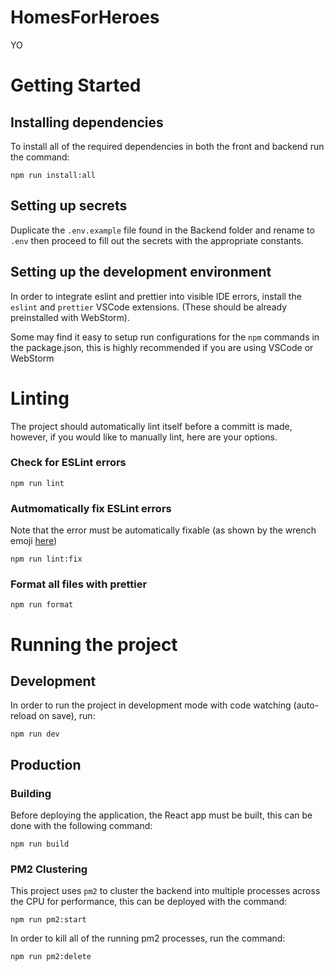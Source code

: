 # HomesForHeroes
YO
# Getting Started

## Installing dependencies

To install all of the required dependencies in both the front and backend run the command:
```
npm run install:all
```

## Setting up secrets

Duplicate the `.env.example` file found in the Backend folder and rename to `.env` then proceed to fill out the secrets with the appropriate constants.

## Setting up the development environment

In order to integrate eslint and prettier into visible IDE errors, install the `eslint` and `prettier` VSCode extensions. (These should be already preinstalled with WebStorm).

Some may find it easy to setup run configurations for the `npm` commands in the package.json, this is highly recommended if you are using VSCode or WebStorm

# Linting

The project should automatically lint itself before a committ is made, however, if you would like to manually lint, here are your options.

### Check for ESLint errors
```
npm run lint
```

### Autmomatically fix ESLint errors
Note that the error must be automatically fixable (as shown by the wrench emoji [here](https://eslint.org/docs/rules/))
```
npm run lint:fix
```

### Format all files with prettier
```
npm run format
```

# Running the project

## Development

In order to run the project in development mode with code watching (auto-reload on save), run:
```
npm run dev
```

## Production

### Building
Before deploying the application, the React app must be built, this can be done with the following command:
```
npm run build
```

### PM2 Clustering

This project uses `pm2` to cluster the backend into multiple processes across the CPU for performance, this can be deployed with the command:
```
npm run pm2:start
```

In order to kill all of the running pm2 processes, run the command:
```
npm run pm2:delete
```
